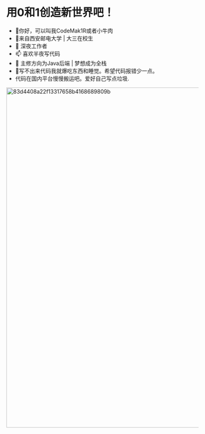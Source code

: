 # 用0和1创造新世界吧！
- 👋你好，可以叫我CodeMak1R或者小牛肉
- 👀来自西安邮电大学 | 大三在校生
- 💞️ 深夜工作者
- 📫 喜欢半夜写代码
- 🌱 主修方向为Java后端 | 梦想成为全栈
- 👊写不出来代码我就爆吃东西和睡觉。希望代码报错少一点。
- 
  代码在国内平台慢慢搬运吧。爱好自己写点垃圾.
<img width="889" alt="83d4408a22f13317658b4168689809b" src="https://github.com/lishuangqiang/lishuangqiang/assets/142634204/36a3fdfd-eb9e-4aff-9a4f-4a61be1a7ff8">


<!---

--->
